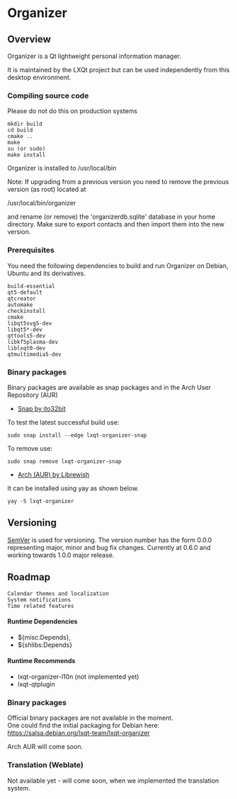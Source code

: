 # Organizer

## Overview

Organizer is a Qt lightweight personal information manager.

It is maintained by the LXQt project but can be used independently from this
desktop environment.


### Compiling source code

Please do not do this on production systems

```
mkdir build  
cd build  
cmake ..
make
su (or sudo)
make install
```

Organizer is installed to /usr/local/bin

Note: If upgrading from a previous version you need to remove the previous version (as root) located at

/usr/local/bin/organizer

and rename (or remove) the 'organizerdb.sqlite' database in your home directory. Make sure to export contacts and then import them into the new version.

### Prerequisites

You need the following dependencies to build and run Organizer on Debian, Ubuntu and its derivatives.

```
build-essential
qt5-default 
qtcreator
automake
checkinstall
cmake
libqt5svg5-dev
libqt5*-dev
qttools5-dev
libkf5plasma-dev
liblxqt0-dev
qtmultimedia5-dev
```

### Binary packages

Binary packages are available as snap packages and in the Arch User Repository (AUR) 

* [Snap by ito32bit](https://build.snapcraft.io/user/ito32bit/lxqt-organizer-snap-packaging) 

To test the latest successful build use:
```
sudo snap install --edge lxqt-organizer-snap
```
To remove use:
```
sudo snap remove lxqt-organizer-snap
```
* [Arch (AUR) by Librewish](https://aur.archlinux.org/packages/lxqt-organizer-git/) 

It can be installed using yay as shown below.

```
yay -S lxqt-organizer
```
## Versioning

[SemVer](http://semver.org/) is used for versioning. The version number has the form 0.0.0 representing major, minor and bug fix changes. Currently at 0.6.0 and working towards 1.0.0 major release.
 

## Roadmap

```
Calendar themes and localization
System notifications
Time related features
``` 

#### Runtime Dependencies
* ${misc:Depends},
* ${shlibs:Depends}

#### Runtime Recommends
* lxqt-organizer-l10n (not implemented yet)
* lxqt-qtplugin

### Binary packages

Official binary packages are not available in the moment.  
One could find the initial packaging for Debian here:  
https://salsa.debian.org/lxqt-team/lxqt-organizer

Arch AUR will come soon.


### Translation (Weblate)
Not available yet - will come soon, when we implemented the translation system.
